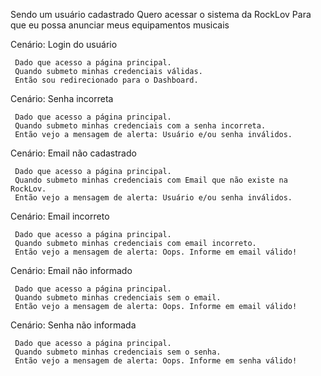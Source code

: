  Sendo  um usuário cadastrado 
 Quero  acessar o sistema da RockLov
 Para  que eu possa anunciar meus equipamentos musicais

 Cenário: Login do usuário

     Dado que acesso a página principal. 
     Quando submeto minhas credenciais válidas. 
     Então sou redirecionado para o Dashboard.

 Cenário: Senha incorreta

     Dado que acesso a página principal. 
     Quando submeto minhas credenciais com a senha incorreta.
     Então vejo a mensagem de alerta: Usuário e/ou senha inválidos.

 Cenário: Email não cadastrado

     Dado que acesso a página principal.
     Quando submeto minhas credenciais com Email que não existe na RockLov.
     Então vejo a mensagem de alerta: Usuário e/ou senha inválidos.

 Cenário: Email incorreto

     Dado que acesso a página principal.
     Quando submeto minhas credenciais com email incorreto.
     Então vejo a mensagem de alerta: Oops. Informe em email válido!

 Cenário:  Email não informado

     Dado que acesso a página principal.
     Quando submeto minhas credenciais sem o email.
     Então vejo a mensagem de alerta: Oops. Informe em email válido!

 Cenário: Senha não informada

     Dado que acesso a página principal.
     Quando submeto minhas credenciais sem o senha.
     Então vejo a mensagem de alerta: Oops. Informe em senha válido!